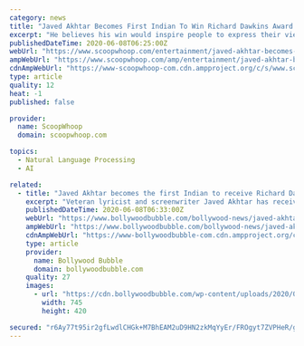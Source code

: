 ```yaml
---
category: news
title: "Javed Akhtar Becomes First Indian To Win Richard Dawkins Award For Advocating Freedom Of Speech"
excerpt: "He believes his win would inspire people to express their views freely, even if that means swimming against the tide."
publishedDateTime: 2020-06-08T06:25:00Z
webUrl: "https://www.scoopwhoop.com/entertainment/javed-akhtar-becomes-first-indian-to-win-richard-dawkins-award-for-advocating-freedom-of-speech/"
ampWebUrl: "https://www.scoopwhoop.com/amp/entertainment/javed-akhtar-becomes-first-indian-to-win-richard-dawkins-award-for-advocating-freedom-of-speech/"
cdnAmpWebUrl: "https://www-scoopwhoop-com.cdn.ampproject.org/c/s/www.scoopwhoop.com/amp/entertainment/javed-akhtar-becomes-first-indian-to-win-richard-dawkins-award-for-advocating-freedom-of-speech/"
type: article
quality: 12
heat: -1
published: false

provider:
  name: ScoopWhoop
  domain: scoopwhoop.com

topics:
  - Natural Language Processing
  - AI

related:
  - title: "Javed Akhtar becomes the first Indian to receive Richard Dawkins Award; says, “It is a huge recognition”"
    excerpt: "Veteran lyricist and screenwriter Javed Akhtar has received the Richard Dawkins Award 2020. Javed is the only Indian to have ever received this award and naturally, he is quite elated about it."
    publishedDateTime: 2020-06-08T06:33:00Z
    webUrl: "https://www.bollywoodbubble.com/bollywood-news/javed-akhtar-first-indian-receive-richard-dawkins-award/"
    ampWebUrl: "https://www.bollywoodbubble.com/bollywood-news/javed-akhtar-first-indian-receive-richard-dawkins-award/amp/"
    cdnAmpWebUrl: "https://www-bollywoodbubble-com.cdn.ampproject.org/c/s/www.bollywoodbubble.com/bollywood-news/javed-akhtar-first-indian-receive-richard-dawkins-award/amp/"
    type: article
    provider:
      name: Bollywood Bubble
      domain: bollywoodbubble.com
    quality: 27
    images:
      - url: "https://cdn.bollywoodbubble.com/wp-content/uploads/2020/06/Javed-Akhtar-2.jpg"
        width: 745
        height: 420

secured: "r6Ay77t95ir2gfLwdlCHGk+M7BhEAM2uD9HN2zkMqYyEr/FROgyt7ZVPHeR/gfVk/I2g4aKWzYrp85JWMFgbwasvB4DbFJk0Z6Ka1acQsnNhOtacLroHZzmwkZ7NtQEhs+B6TfCYdR+dDE0vRII7cwUrXBi1GpjMjPjoQEUexWjERpkUSC/DRL19+qnQh61M6fXn6/m0J4Azy6Sn2FnVkDiK+fWjR23rRoNws3R3UQOvFAIRKRwzU2cRbdmJLrJGQmiuQpZKkaAL4LEqRZ7oy2fF/e06SwtsCKeU/nTFnW4iw6rbgx1lrLKsZ6bf9Nyq6DGix7CmrlbR0ZqcrO03Si7c3LkO+Rpdkz04xeTzGO1JyHEbutLT3jqOhb95w58e5Ovjc9WQhvCsQtV4etbr1oJIY45ZdCMHp4GVIIDHDiREaWJk//+OHV1drCHDhTznfmf19GzkbeCGlNWAUQ0cSA+xq9iXgMxzy8a1eB4HFN8=;uVVTlo+3riXYZtw3hPBwzg=="
---
```


